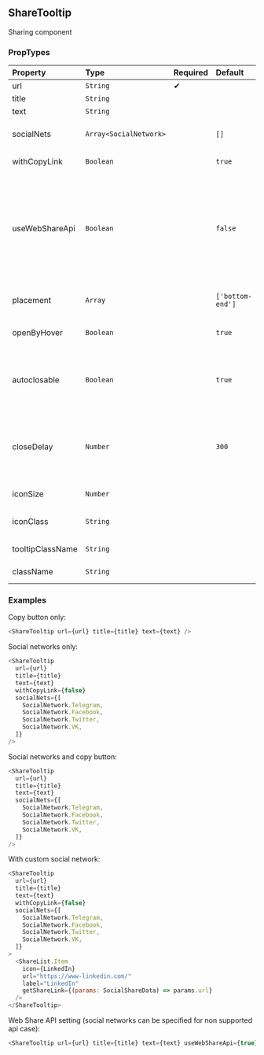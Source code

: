 ## ShareTooltip

Sharing component

### PropTypes

| Property         | Type                   | Required | Default          | Description                                                                                                                                                                |
| :--------------- | :--------------------- | :------- | :--------------- | :------------------------------------------------------------------------------------------------------------------------------------------------------------------------- |
| url              | `String`               | ✔        |                  | share link                                                                                                                                                                 |
| title            | `String`               |          |                  | link title                                                                                                                                                                 |
| text             | `String`               |          |                  | link text                                                                                                                                                                  |
| socialNets       | `Array<SocialNetwork>` |          | `[]`             | social networks list                                                                                                                                                       |
| withCopyLink     | `Boolean`              |          | `true`           | display copy button                                                                                                                                                        |
| useWebShareApi   | `Boolean`              |          | `false`          | [Web Share API](https://developer.mozilla.org/en-US/docs/Web/API/Navigator/share) usage setting. If turned on default share dialog will be shown (if bbrowser supports it) |
| placement        | `Array`                |          | `['bottom-end']` | tooltip openening direction                                                                                                                                                |
| openByHover      | `Boolean`              |          | `true`           | should open tooltip with hover                                                                                                                                             |
| autoclosable     | `Boolean`              |          | `true`           | should close tooltip when cursor is outside                                                                                                                                |
| closeDelay       | `Number`               |          | `300`            | delay before tooltip will be hidden when cursor is otside                                                                                                                  |
| iconSize         | `Number`               |          |                  | icon-control size                                                                                                                                                          |
| iconClass        | `String`               |          |                  | icon-control mixin                                                                                                                                                         |
| tooltipClassName | `String`               |          |                  | tooltip mixin                                                                                                                                                              |
| className        | `String`               |          |                  | css class for control                                                                                                                                                      |

### Examples

Copy button only:

```js
<ShareTooltip url={url} title={title} text={text} />
```

Social networks only:

```js
<ShareTooltip
  url={url}
  title={title}
  text={text}
  withCopyLink={false}
  socialNets={[
    SocialNetwork.Telegram,
    SocialNetwork.Facebook,
    SocialNetwork.Twitter,
    SocialNetwork.VK,
  ]}
/>
```

Social networks and copy button:

```js
<ShareTooltip
  url={url}
  title={title}
  text={text}
  socialNets={[
    SocialNetwork.Telegram,
    SocialNetwork.Facebook,
    SocialNetwork.Twitter,
    SocialNetwork.VK,
  ]}
/>
```

With custom social network:

```js
<ShareTooltip
  url={url}
  title={title}
  text={text}
  withCopyLink={false}
  socialNets={[
    SocialNetwork.Telegram,
    SocialNetwork.Facebook,
    SocialNetwork.Twitter,
    SocialNetwork.VK,
  ]}
>
  <ShareList.Item
    icon={LinkedIn}
    url="https://www-linkedin.com/"
    label="LinkedIn"
    getShareLink={(params: SocialShareData) => params.url}
  />
</ShareTooltip>
```

Web Share API setting (social networks can be specified for non supported api case):

```js
<ShareTooltip url={url} title={title} text={text} useWebShareApi={true} />
```
